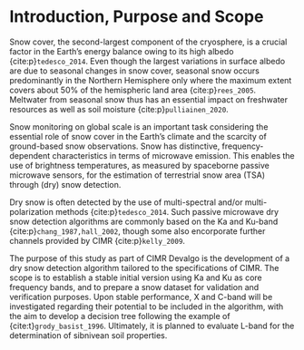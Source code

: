 # Introduction, Purpose and Scope

Snow cover, the second-largest component of the cryosphere, is a crucial factor in the Earth’s energy balance owing to its high albedo {cite:p}`tedesco_2014`. Even though the largest variations in surface albedo are due to seasonal changes in snow cover, seasonal snow occurs predominantly in the Northern Hemisphere only where the maximum extent covers about 50% of the hemispheric land area {cite:p}`rees_2005`. Meltwater from seasonal snow thus has an essential impact on freshwater resources as well as soil moisture {cite:p}`pulliainen_2020`.

Snow monitoring on global scale is an important task considering the essential role of snow cover in the Earth’s climate and the scarcity of ground-based snow observations. Snow has distinctive, frequency-dependent characteristics in terms of microwave emission. This enables the use of brightness temperatures, as measured by spaceborne passive microwave sensors, for the estimation of terrestrial snow area (TSA) through (dry) snow detection.

Dry snow is often detected by the use of multi-spectral and/or multi-polarization methods {cite:p}`tedesco_2014`. Such passive microwave dry snow detection algorithms are commonly based on the Ka and Ku-band {cite:p}`chang_1987,hall_2002`, though some also encorporate further channels provided by CIMR {cite:p}`kelly_2009`.

The purpose of this study as part of CIMR Devalgo is the development of a dry snow detection algorithm tailored to the specifications of CIMR. The scope is to establish a stable initial version using Ka and Ku as core frequency bands, and to prepare a snow dataset for validation and verification purposes. Upon stable performance, X and C-band will be investigated regarding their potential to be included in the algorithm, with the aim to develop a decision tree following the example of {cite:t}`grody_basist_1996`. Ultimately, it is planned to evaluate L-band for the determination of sibnivean soil properties.
